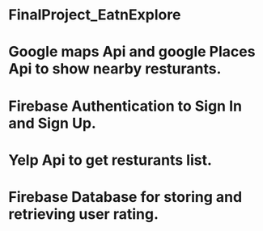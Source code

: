 # FinalProject_EatnExplore
# Google maps Api and google Places Api to show nearby resturants.
# Firebase Authentication to Sign In and Sign Up.
# Yelp Api to get resturants list.
# Firebase Database for storing and retrieving user rating. 
